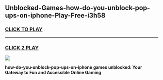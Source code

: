 
## Unblocked-Games-how-do-you-unblock-pop-ups-on-iphone-Play-Free-i3h58
<h3>
<a href="https://premium76.site?title=how-do-you-unblock-pop-ups-on-iphone&ref=12A">CLICK TO PLAY</a></h3>
<hr>

<h3>
<a href="https://premium76.site?title=how-do-you-unblock-pop-ups-on-iphone&ref=12A">CLICK 2 PLAY</a>
  
</h3>

<a href="https://premium76.site?title=how-do-you-unblock-pop-ups-on-iphone&ref=12A"><img src="https://clearcache.store/games.png"></a>


**how-do-you-unblock-pop-ups-on-iphone games unblocked: Your Gateway to Fun and Accessible Online Gaming**

